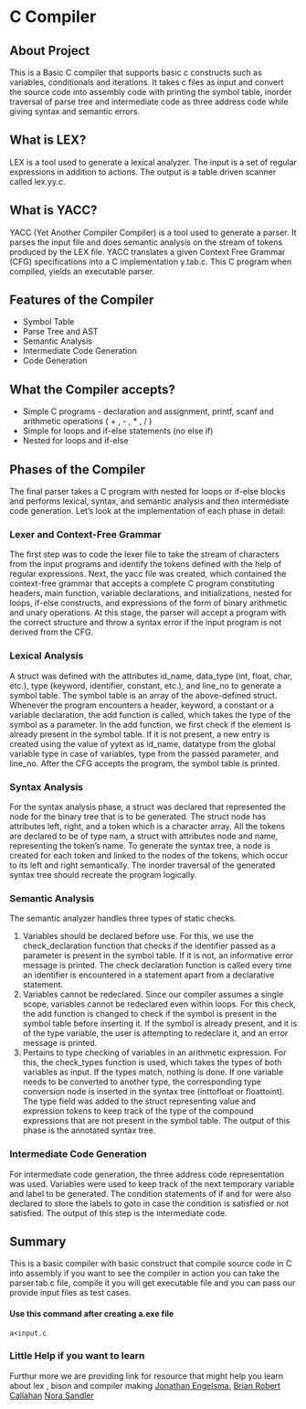 # C Compiler

## About Project
This is a Basic C compiler that supports basic c constructs such as variables, conditionals and iterations. It takes c files as input and convert the source code into assembly code with printing the symbol table, inorder traversal of parse tree and intermediate code as three address code while giving syntax and semantic errors.

## What is LEX?
LEX is a tool used to generate a lexical analyzer. The input is a set of regular expressions in addition to actions. The output is a table driven scanner called lex.yy.c.

## What is YACC?
YACC (Yet Another Compiler Compiler) is a tool used to generate a parser. It parses the input file and does semantic analysis on the stream of tokens produced by the LEX file. YACC translates a given Context Free Grammar (CFG) specifications into a C implementation y.tab.c. This C program when compiled, yields an executable parser.

## Features of the Compiler

- Symbol Table
- Parse Tree and AST
- Semantic Analysis
- Intermediate Code Generation
- Code Generation

## What the Compiler accepts?

- Simple C programs - declaration and assignment, printf, scanf and arithmetic operations ( + , - , * , / )
- Simple for loops and if-else statements (no else if)
- Nested for loops and if-else 

## Phases of the Compiler

The final parser takes a C program with nested for loops or if-else blocks and performs lexical, syntax, and semantic analysis and then intermediate code generation. Let’s look at the implementation of each phase in detail:

### Lexer and Context-Free Grammar

The first step was to code the lexer file to take the stream of characters from the input programs and identify the tokens defined with the help of regular expressions. Next, the yacc file was created, which contained the context-free grammar that accepts a complete C program constituting headers, main function, variable declarations, and initializations, nested for loops, if-else constructs, and expressions of the form of binary arithmetic and unary operations. At this stage, the parser will accept a program with the correct structure and throw a syntax error if the input program is not derived from the CFG.

### Lexical Analysis

A struct was defined with the attributes id_name, data_type (int, float, char, etc.), type (keyword, identifier, constant, etc.), and line_no to generate a symbol table. The symbol table is an array of the above-defined struct. Whenever the program encounters a header, keyword, a constant or a variable declaration, the add function is called, which takes the type of the symbol as a parameter. In the add function, we first check if the element is already present in the symbol table. If it is not present, a new entry is created using the value of yytext as id_name, datatype from the global variable type in case of variables, type from the passed parameter, and line_no. After the CFG accepts the program, the symbol table is printed. 

### Syntax Analysis

For the syntax analysis phase, a struct was declared that represented the node for the binary tree that is to be generated. The struct node has attributes left, right, and a token which is a character array. All the tokens are declared to be of type nam, a struct with attributes node and name, representing the token’s name. To generate the syntax tree, a node is created for each token and linked to the nodes of the tokens, which occur to its left and right semantically. The inorder traversal of the generated syntax tree should recreate the program logically. 

### Semantic Analysis

The semantic analyzer handles three types of static checks. 
1. Variables should be declared before use. For this, we use the check_declaration function that checks if the identifier passed as a parameter is present in the symbol table. If it is not, an informative error message is printed. The check declaration function is called every time an identifier is encountered in a statement apart from a declarative statement. 
2. Variables cannot be redeclared. Since our compiler assumes a single scope, variables cannot be redeclared even within loops. For this check, the add function is changed to check if the symbol is present in the symbol table before inserting it. If the symbol is already present, and it is of the type variable, the user is attempting to redeclare it, and an error message is printed. 
3. Pertains to type checking of variables in an arithmetic expression. For this, the check_types function is used, which takes the types of both variables as input. If the types match, nothing is done. If one variable needs to be converted to another type, the corresponding type conversion node is inserted in the syntax tree (inttofloat or floattoint). 
The type field was added to the struct representing value and expression tokens to keep track of the type of the compound expressions that are not present in the symbol table. The output of this phase is the annotated syntax tree.

### Intermediate Code Generation

For intermediate code generation, the three address code representation was used. Variables were used to keep track of the next temporary variable and label to be generated. The condition statements of if and for were also declared to store the labels to goto in case the condition is satisfied or not satisfied. The output of this step is the intermediate code.

## Summary
This is a basic compiler with basic construct that compile source code in C into assembly if you want to see the compiler in action you can take the parser.tab.c file, compile it you will get executable file and you can pass our provide input files as test cases. 
#### Use this command after creating a.exe file
```
a<input.c

```
### Little Help if you want to learn
Furthur more we are providing link for resource that might help you learn about lex , bison and compiler making
[Jonathan Engelsma.](https://www.youtube.com/watch?v=54bo1qaHAfk)
[Brian Robert Callahan](https://briancallahan.net/blog/20210814.html)
[Nora Sandler](https://norasandler.com/2017/11/29/Write-a-Compiler.html)